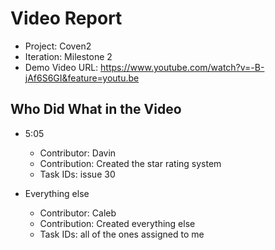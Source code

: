 # Video Report

- Project: Coven2
- Iteration: Milestone 2
- Demo Video URL: https://www.youtube.com/watch?v=-B-jAf6S6GI&feature=youtu.be

## Who Did What in the Video

- 5:05
  - Contributor: Davin
  - Contribution: Created the star rating system
  - Task IDs: issue 30

- Everything else
  - Contributor: Caleb
  - Contribution: Created everything else
  - Task IDs: all of the ones assigned to me